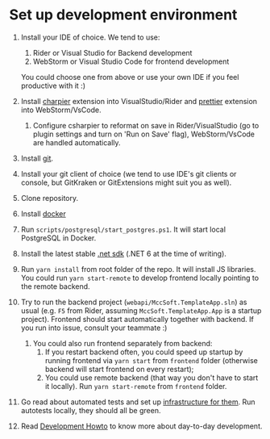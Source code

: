# Set up development environment
1. Install your IDE of choice. We tend to use:
    1. Rider or Visual Studio for Backend development
    1. WebStorm or Visual Studio Code for frontend development

   You could choose one from above or use your own IDE if you feel productive with it :)
2. Install [charpier](https://csharpier.com/docs/Editors) extension into VisualStudio/Rider and [prettier](https://prettier.io/docs/en/editors.html) extension into WebStorm/VsCode.
   1. Configure csharpier to reformat on save in Rider/VisualStudio (go to plugin settings and turn on 'Run on Save' flag), WebStorm/VsCode are handled automatically.
3. Install [git](https://git-scm.com/download/win).
4. Install your git client of choice (we tend to use IDE's git clients or console, but GitKraken or GitExtensions might suit you as well).
5. Clone repository.
6. Install [docker](https://www.docker.com/products/docker-desktop/)
7. Run `scripts/postgresql/start_postgres.ps1`. It will start local PostgreSQL in Docker.
8. Install the latest stable [.net sdk](https://dotnet.microsoft.com/en-us/download/visual-studio-sdks) (.NET 6 at the time of writing).
9. Run `yarn install` from root folder of the repo. It will install JS libraries. You could run `yarn start-remote` to develop frontend locally pointing to the remote backend.
10. Try to run the backend project (`webapi/MccSoft.TemplateApp.sln`) as usual (e.g. `F5` from Rider, assuming `MccSoft.TemplateApp.App` is a startup project). Frontend should start automatically together with backend. If you run into issue, consult your teammate :)
    1. You could also run frontend separately from backend:
       1. If you restart backend often, you could speed up startup by running frontend via `yarn start` from `frontend` folder (otherwise backend will start frontend on every restart);
       2. You could use remote backend (that way you don't have to start it locally). Run `yarn start-remote` from `frontend` folder.
11. Go read about automated tests and set up [infrastructure for them](./Auto-tests.md). Run autotests locally, they should all be green.
12. Read [Development Howto](./Development-Howto.md) to know more about day-to-day development.

